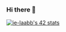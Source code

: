 ### Hi there 👋

<!--
**elyass546/elyass546** is a ✨ _special_ ✨ repository because its `README.md` (this file) appears on your GitHub profile.

Here are some ideas to get you started:

- 🔭 I’m currently working on ...
- 🌱 I’m currently learning ...
- 👯 I’m looking to collaborate on ...
- 🤔 I’m looking for help with ...
- 💬 Ask me about ...
- 📫 How to reach me: ...
- 😄 Pronouns: ...
- ⚡ Fun fact: ...
-->
[![ie-laabb's 42 stats](https://badge42.vercel.app/api/v2/cl45kpb2y007309lbmcz7nr7v/stats?cursusId=21&coalitionId=80)](https://github.com/JaeSeoKim/badge42)
